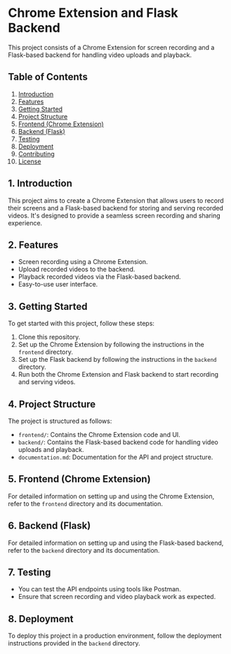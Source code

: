# Chrome Extension and Flask Backend

This project consists of a Chrome Extension for screen recording and a Flask-based backend for handling video uploads and playback.

## Table of Contents

1. [Introduction](#introduction)
2. [Features](#features)
3. [Getting Started](#getting-started)
4. [Project Structure](#project-structure)
5. [Frontend (Chrome Extension)](#frontend-chrome-extension)
6. [Backend (Flask)](#backend-flask)
7. [Testing](#testing)
8. [Deployment](#deployment)
9. [Contributing](#contributing)
10. [License](#license)

## 1. Introduction <a name="introduction"></a>

This project aims to create a Chrome Extension that allows users to record their screens and a Flask-based backend for storing and serving recorded videos. It's designed to provide a seamless screen recording and sharing experience.

## 2. Features <a name="features"></a>

- Screen recording using a Chrome Extension.
- Upload recorded videos to the backend.
- Playback recorded videos via the Flask-based backend.
- Easy-to-use user interface.

## 3. Getting Started <a name="getting-started"></a>

To get started with this project, follow these steps:

1. Clone this repository.
2. Set up the Chrome Extension by following the instructions in the `frontend` directory.
3. Set up the Flask backend by following the instructions in the `backend` directory.
4. Run both the Chrome Extension and Flask backend to start recording and serving videos.

## 4. Project Structure <a name="project-structure"></a>

The project is structured as follows:

- `frontend/`: Contains the Chrome Extension code and UI.
- `backend/`: Contains the Flask-based backend code for handling video uploads and playback.
- `documentation.md`: Documentation for the API and project structure.

## 5. Frontend (Chrome Extension) <a name="frontend-chrome-extension"></a>

For detailed information on setting up and using the Chrome Extension, refer to the `frontend` directory and its documentation.

## 6. Backend (Flask) <a name="backend-flask"></a>

For detailed information on setting up and using the Flask-based backend, refer to the `backend` directory and its documentation.

## 7. Testing <a name="testing"></a>

- You can test the API endpoints using tools like Postman.
- Ensure that screen recording and video playback work as expected.

## 8. Deployment <a name="deployment"></a>

To deploy this project in a production environment, follow the deployment instructions provided in the `backend` directory.